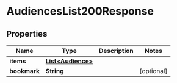 

# AudiencesList200Response


## Properties

| Name | Type | Description | Notes |
|------------ | ------------- | ------------- | -------------|
|**items** | [**List&lt;Audience&gt;**](Audience.md) |  |  |
|**bookmark** | **String** |  |  [optional] |



